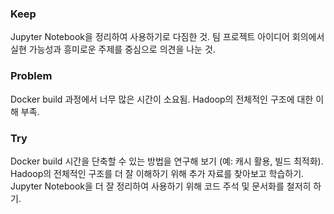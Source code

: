 ### Keep
Jupyter Notebook을 정리하여 사용하기로 다짐한 것.
팀 프로젝트 아이디어 회의에서 실현 가능성과 흥미로운 주제를 중심으로 의견을 나눈 것.
### Problem
Docker build 과정에서 너무 많은 시간이 소요됨.
Hadoop의 전체적인 구조에 대한 이해 부족.
### Try
Docker build 시간을 단축할 수 있는 방법을 연구해 보기 (예: 캐시 활용, 빌드 최적화).
Hadoop의 전체적인 구조를 더 잘 이해하기 위해 추가 자료를 찾아보고 학습하기.
Jupyter Notebook을 더 잘 정리하여 사용하기 위해 코드 주석 및 문서화를 철저히 하기.
